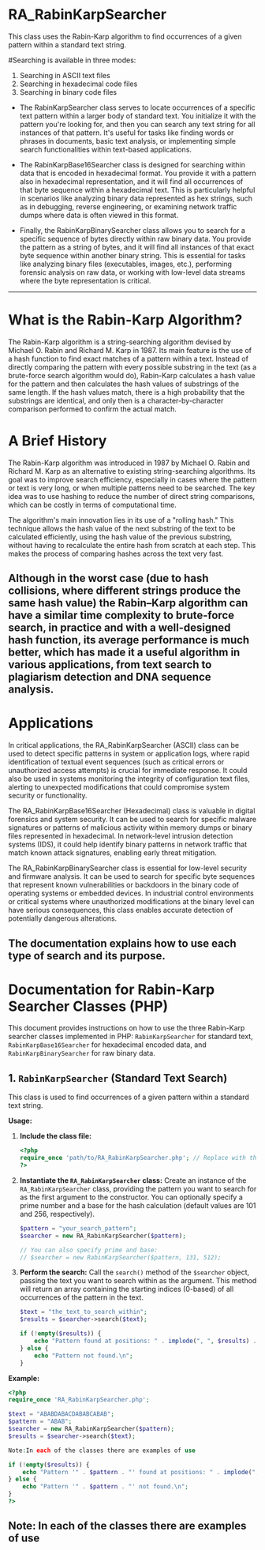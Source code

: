 # RA_RabinKarpSearcher
This class uses the Rabin-Karp algorithm to find occurrences of a given pattern within a standard text string.

#Searching is available in three modes:

1. Searching in ASCII text files
2. Searching in hexadecimal code files
3. Searching in binary code files

* The RabinKarpSearcher class serves to locate occurrences of a specific text pattern within a larger body of standard text. You initialize it with the pattern you're looking for, and then you can search any text string for all instances of that pattern. It's useful for tasks like finding words or phrases in documents, basic text analysis, or implementing simple search functionalities within text-based applications.

* The RabinKarpBase16Searcher class is designed for searching within data that is encoded in hexadecimal format. You provide it with a pattern also in hexadecimal representation, and it will find all occurrences of that byte sequence within a hexadecimal text. This is particularly helpful in scenarios like analyzing binary data represented as hex strings, such as in debugging, reverse engineering, or examining network traffic dumps where data is often viewed in this format.

* Finally, the RabinKarpBinarySearcher class allows you to search for a specific sequence of bytes directly within raw binary data. You provide the pattern as a string of bytes, and it will find all instances of that exact byte sequence within another binary string. This is essential for tasks like analyzing binary files (executables, images, etc.), performing forensic analysis on raw data, or working with low-level data streams where the byte representation is critical.


----------------------------
# What is the Rabin-Karp Algorithm?

The Rabin-Karp algorithm is a string-searching algorithm devised by Michael O. Rabin and Richard M. Karp in 1987. Its main feature is the use of a hash function to find exact matches of a pattern within a text. Instead of directly comparing the pattern with every possible substring in the text (as a brute-force search algorithm would do), Rabin-Karp calculates a hash value for the pattern and then calculates the hash values ​​of substrings of the same length. If the hash values ​​match, there is a high probability that the substrings are identical, and only then is a character-by-character comparison performed to confirm the actual match.

# A Brief History

The Rabin-Karp algorithm was introduced in 1987 by Michael O. Rabin and Richard M. Karp as an alternative to existing string-searching algorithms. Its goal was to improve search efficiency, especially in cases where the pattern or text is very long, or when multiple patterns need to be searched. The key idea was to use hashing to reduce the number of direct string comparisons, which can be costly in terms of computational time.

The algorithm's main innovation lies in its use of a "rolling hash." This technique allows the hash value of the next substring of the text to be calculated efficiently, using the hash value of the previous substring, without having to recalculate the entire hash from scratch at each step. This makes the process of comparing hashes across the text very fast.

Although in the worst case (due to hash collisions, where different strings produce the same hash value) the Rabin–Karp algorithm can have a similar time complexity to brute-force search, in practice and with a well-designed hash function, its average performance is much better, which has made it a useful algorithm in various applications, from text search to plagiarism detection and DNA sequence analysis.
-------------------------------
# Applications

In critical applications, the RA_RabinKarpSearcher (ASCII) class can be used to detect specific patterns in system or application logs, where rapid identification of textual event sequences (such as critical errors or unauthorized access attempts) is crucial for immediate response. It could also be used in systems monitoring the integrity of configuration text files, alerting to unexpected modifications that could compromise system security or functionality.

The RA_RabinKarpBase16Searcher (Hexadecimal) class is valuable in digital forensics and system security. It can be used to search for specific malware signatures or patterns of malicious activity within memory dumps or binary files represented in hexadecimal. In network-level intrusion detection systems (IDS), it could help identify binary patterns in network traffic that match known attack signatures, enabling early threat mitigation.

The RA_RabinKarpBinarySearcher class is essential for low-level security and firmware analysis. It can be used to search for specific byte sequences that represent known vulnerabilities or backdoors in the binary code of operating systems or embedded devices. In industrial control environments or critical systems where unauthorized modifications at the binary level can have serious consequences, this class enables accurate detection of potentially dangerous alterations.

The documentation explains how to use each type of search and its purpose.
--------------
# Documentation for Rabin-Karp Searcher Classes (PHP)

This document provides instructions on how to use the three Rabin-Karp searcher classes implemented in PHP: `RabinKarpSearcher` for standard text, `RabinKarpBase16Searcher` for hexadecimal encoded data, and `RabinKarpBinarySearcher` for raw binary data.

## 1. `RabinKarpSearcher` (Standard Text Search)

This class is used to find occurrences of a given pattern within a standard text string.

**Usage:**

1.  **Include the class file:**
    ```php
    <?php
    require_once 'path/to/RA_RabinKarpSearcher.php'; // Replace with the actual path
    ?>
    ```

2.  **Instantiate the `RA_RabinKarpSearcher` class:**
    Create an instance of the `RA_RabinKarpSearcher` class, providing the pattern you want to search for as the first argument to the constructor. You can optionally specify a prime number and a base for the hash calculation (default values are 101 and 256, respectively).
    ```php
    $pattern = "your_search_pattern";
    $searcher = new RA_RabinKarpSearcher($pattern);

    // You can also specify prime and base:
    // $searcher = new RabinKarpSearcher($pattern, 131, 512);
    ```

3.  **Perform the search:**
    Call the `search()` method of the `$searcher` object, passing the text you want to search within as the argument. This method will return an array containing the starting indices (0-based) of all occurrences of the pattern in the text.
    ```php
    $text = "the_text_to_search_within";
    $results = $searcher->search($text);

    if (!empty($results)) {
        echo "Pattern found at positions: " . implode(", ", $results) . "\n";
    } else {
        echo "Pattern not found.\n";
    }
    ```

**Example:**

```php
<?php
require_once 'RA_RabinKarpSearcher.php';

$text = "ABABDABACDABABCABAB";
$pattern = "ABAB";
$searcher = new RA_RabinKarpSearcher($pattern);
$results = $searcher->search($text);

Note:In each of the classes there are examples of use

if (!empty($results)) {
    echo "Pattern '" . $pattern . "' found at positions: " . implode(", ", $results) . "\n";
} else {
    echo "Pattern '" . $pattern . "' not found.\n";
}
?>
```

## Note: In each of the classes there are examples of use
